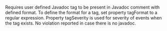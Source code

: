 <div>

Requires user defined Javadoc tag to be present in Javadoc comment with
defined format. To define the format for a tag, set property tagFormat
to a regular expression. Property tagSeverity is used for severity of
events when the tag exists. No violation reported in case there is no
javadoc.

</div>
